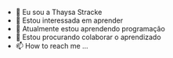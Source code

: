 - 👋 Eu sou a Thaysa Stracke
- 👀 Estou interessada em aprender
- 🌱 Atualmente estou aprendendo programação
- 💞️ Estou procurando colaborar o aprendizado
- 📫 How to reach me ...

<!---
thaysastracke/thaysastracke is a ✨ special ✨ repository because its `README.md` (this file) appears on your GitHub profile.
You can click the Preview link to take a look at your changes.
--->
